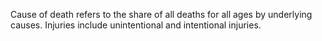Cause of death refers to the share of all deaths for all ages by underlying causes. Injuries include unintentional and intentional injuries.